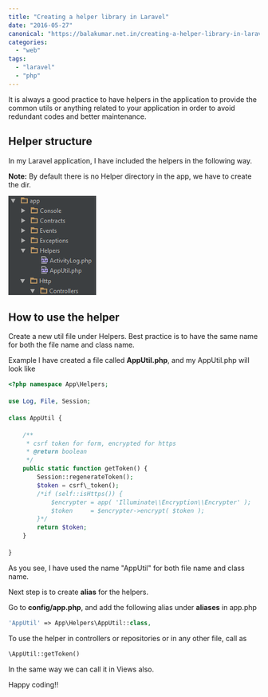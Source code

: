 ```yaml
---
title: "Creating a helper library in Laravel"
date: "2016-05-27"
canonical: "https://balakumar.net.in/creating-a-helper-library-in-laravel/"
categories: 
  - "web"
tags: 
  - "laravel"
  - "php"
---
```


It is always a good practice to have helpers in the application to provide the common utils or anything related to your application in order to avoid redundant codes and better maintenance.

## Helper structure

In my Laravel application, I have included the helpers in the following way.

**Note:** By default there is no Helper directory in the app, we have to create the dir.

![laravel-helper](./images/laravel-helper.png)

## How to use the helper

Create a new util file under Helpers. Best practice is to have the same name for both the file name and class name.

Example I have created a file called **AppUtil.php**, and my AppUtil.php will look like

```php
<?php namespace App\Helpers;

use Log, File, Session;

class AppUtil {

    /**
     * csrf token for form, encrypted for https
     * @return boolean
     */
    public static function getToken() {
        Session::regenerateToken();
        $token = csrf\_token();
        /*if (self::isHttps()) {
            $encrypter = app( 'Illuminate\\Encryption\\Encrypter' );
            $token     = $encrypter->encrypt( $token );
        }*/
        return $token;
    }

}
```

As you see, I have used the name "AppUtil" for both file name and class name.

Next step is to create **alias** for the helpers.

Go to **config/app.php**, and add the following alias under **aliases** in app.php

```php
'AppUtil' => App\Helpers\AppUtil::class,
```

To use the helper in controllers or repositories or in any other file, call as

```php
\AppUtil::getToken()
```

In the same way we can call it in Views also.

Happy coding!!
